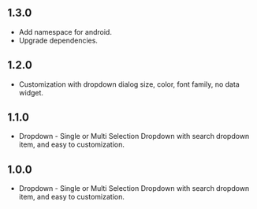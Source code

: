 ## 1.3.0

* Add namespace for android.
* Upgrade dependencies.

## 1.2.0

* Customization with dropdown dialog size, color, font family, no data widget.

## 1.1.0

* Dropdown - Single or Multi Selection Dropdown with search dropdown item, and easy to customization.

## 1.0.0

* Dropdown - Single or Multi Selection Dropdown with search dropdown item, and easy to customization.

